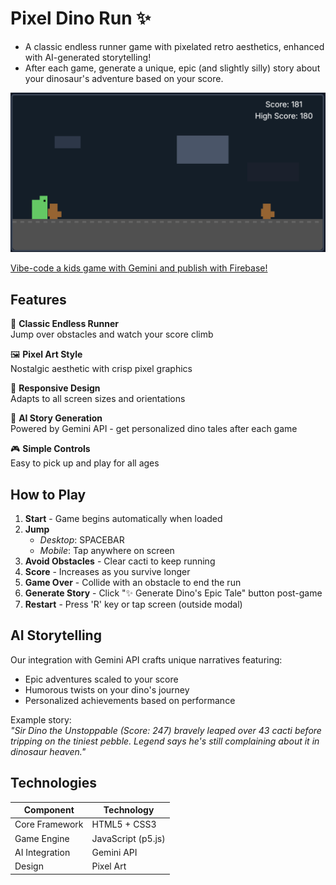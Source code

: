 # Pixel Dino Run ✨

* A classic endless runner game with pixelated retro aesthetics, enhanced with AI-generated storytelling! 
* After each game, generate a unique, epic (and slightly silly) story about your dinosaur's adventure based on your score.

![Gameplay Screenshot](screenshot.png) *<!-- Add actual screenshot file later -->*


[Vibe-code a kids game with Gemini and publish with Firebase!](https://codelabs.developers.google.com/codelabs/)


## Features

🏃 **Classic Endless Runner**  
Jump over obstacles and watch your score climb  

🖼️ **Pixel Art Style**  
Nostalgic aesthetic with crisp pixel graphics  

📱 **Responsive Design**  
Adapts to all screen sizes and orientations  

🤖 **AI Story Generation**  
Powered by Gemini API - get personalized dino tales after each game  

🎮 **Simple Controls**  
Easy to pick up and play for all ages  

## How to Play

1. **Start** - Game begins automatically when loaded  
2. **Jump**  
   - *Desktop*: SPACEBAR  
   - *Mobile*: Tap anywhere on screen  
3. **Avoid Obstacles** - Clear cacti to keep running  
4. **Score** - Increases as you survive longer  
5. **Game Over** - Collide with an obstacle to end the run  
6. **Generate Story** - Click "✨ Generate Dino's Epic Tale" button post-game  
7. **Restart** - Press 'R' key or tap screen (outside modal)  

## AI Storytelling

Our integration with Gemini API crafts unique narratives featuring:
- Epic adventures scaled to your score  
- Humorous twists on your dino's journey  
- Personalized achievements based on performance  

Example story:  
*"Sir Dino the Unstoppable (Score: 247) bravely leaped over 43 cacti before tripping on the tiniest pebble. Legend says he's still complaining about it in dinosaur heaven."*

## Technologies

| Component       | Technology          |
|----------------|---------------------|
| Core Framework | HTML5 + CSS3        |
| Game Engine    | JavaScript (p5.js)  |
| AI Integration | Gemini API          |
| Design         | Pixel Art           |










